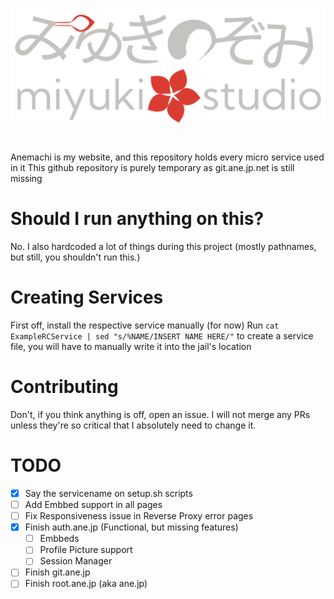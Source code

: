![ANE Logo](GalateaCDN/default/images/logos/miyuki-studio.png)

# 
Anemachi is my website, and this repository holds every micro service used in it
This github repository is purely temporary as git.ane.jp.net is still missing

# Should I run anything on this?
No. I also hardcoded a lot of things during this project (mostly pathnames, but still, you shouldn't run this.)

# Creating Services

First off, install the respective service manually (for now)
Run `cat ExampleRCService | sed "s/%NAME/INSERT NAME HERE/"` to create a service file, you will have to manually write it into the jail's location

# Contributing
Don't, if you think anything is off, open an issue.
I will not merge any PRs unless they're so critical that I absolutely need to change it.

# TODO

- [X] Say the servicename on setup.sh scripts
- [ ] Add Embbed support in all pages
- [ ] Fix Responsiveness issue in Reverse Proxy error pages
- [X] Finish auth.ane.jp (Functional, but missing features)
    - [ ] Embbeds 
    - [ ] Profile Picture support
    - [ ] Session Manager
- [ ] Finish git.ane.jp
- [ ] Finish root.ane.jp (aka ane.jp)

